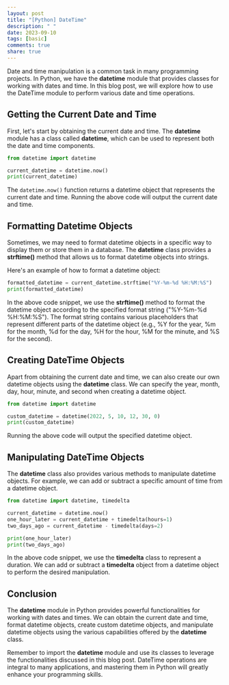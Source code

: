```yaml
---
layout: post
title: "[Python] DateTime"
description: " "
date: 2023-09-10
tags: [basic]
comments: true
share: true
---
```


Date and time manipulation is a common task in many programming projects. In Python, we have the **datetime** module that provides classes for working with dates and time. In this blog post, we will explore how to use the DateTime module to perform various date and time operations.

## Getting the Current Date and Time

First, let's start by obtaining the current date and time. The **datetime** module has a class called **datetime**, which can be used to represent both the date and time components.

```python
from datetime import datetime

current_datetime = datetime.now()
print(current_datetime)
```

The `datetime.now()` function returns a datetime object that represents the current date and time. Running the above code will output the current date and time.

## Formatting Datetime Objects

Sometimes, we may need to format datetime objects in a specific way to display them or store them in a database. The **datetime** class provides a **strftime()** method that allows us to format datetime objects into strings.

Here's an example of how to format a datetime object:

```python
formatted_datetime = current_datetime.strftime("%Y-%m-%d %H:%M:%S")
print(formatted_datetime)
```

In the above code snippet, we use the **strftime()** method to format the datetime object according to the specified format string ("%Y-%m-%d %H:%M:%S"). The format string contains various placeholders that represent different parts of the datetime object (e.g., %Y for the year, %m for the month, %d for the day, %H for the hour, %M for the minute, and %S for the second).

## Creating DateTime Objects

Apart from obtaining the current date and time, we can also create our own datetime objects using the **datetime** class. We can specify the year, month, day, hour, minute, and second when creating a datetime object.

```python
from datetime import datetime

custom_datetime = datetime(2022, 5, 10, 12, 30, 0)
print(custom_datetime)
```

Running the above code will output the specified datetime object.

## Manipulating DateTime Objects

The **datetime** class also provides various methods to manipulate datetime objects. For example, we can add or subtract a specific amount of time from a datetime object.

```python
from datetime import datetime, timedelta

current_datetime = datetime.now()
one_hour_later = current_datetime + timedelta(hours=1)
two_days_ago = current_datetime - timedelta(days=2)

print(one_hour_later)
print(two_days_ago)
```

In the above code snippet, we use the **timedelta** class to represent a duration. We can add or subtract a **timedelta** object from a datetime object to perform the desired manipulation.

## Conclusion

The **datetime** module in Python provides powerful functionalities for working with dates and times. We can obtain the current date and time, format datetime objects, create custom datetime objects, and manipulate datetime objects using the various capabilities offered by the **datetime** class.

Remember to import the **datetime** module and use its classes to leverage the functionalities discussed in this blog post. DateTime operations are integral to many applications, and mastering them in Python will greatly enhance your programming skills.